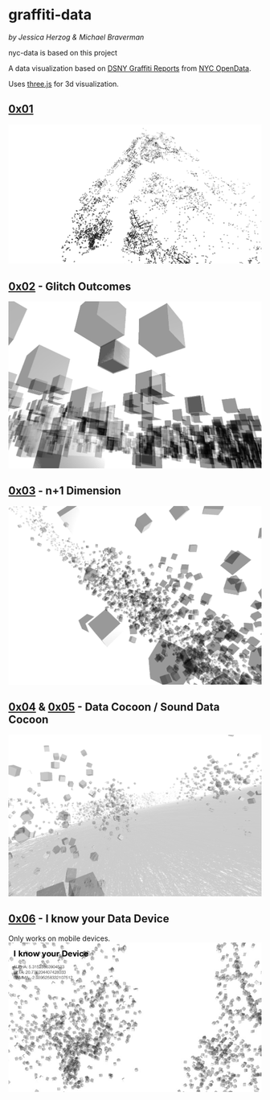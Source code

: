 # graffiti-data

_by Jessica Herzog & Michael Braverman_

nyc-data is based on this project

A data visualization based on [DSNY Graffiti Reports](https://data.cityofnewyork.us/City-Government/DSNY-Graffiti-Information/gpwd-npar) from [ NYC OpenData](https://data.cityofnewyork.us/).

Uses [three.js](https://threejs.org/) for 3d visualization.

## [0x01](https://mbrav.github.io/archive/nydc/graffiti/01/index.html)

![0x01](img/01.png)

## [0x02](https://mbrav.github.io/archive/nydc/graffiti/02/index.html) - Glitch Outcomes

![0x02](img/02.png)

## [0x03](https://mbrav.github.io/archive/nydc/graffiti/03/index.html) - n+1 Dimension

![0x03](img/03.png)

## [0x04](https://mbrav.github.io/archive/nydc/graffiti/04/index.html) & [0x05](https://mbrav.github.io/archive/nydc/graffiti/05/index.html) - Data Cocoon / Sound Data Cocoon

![0x04](img/04.png)

## [0x06](https://mbrav.github.io/archive/nydc/graffiti/06/index.html) - I know your Data Device

Only works on mobile devices.
![0x06](img/06.png)
